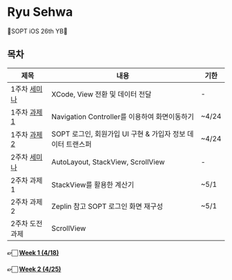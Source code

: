 # Ryu Sehwa

🌸SOPT iOS 26th YB🌸



## 목차

| 제목                                                         | 내용                                                        | 기한  |
| ------------------------------------------------------------ | ----------------------------------------------------------- | ----- |
| 1주차 [세미나](https://github.com/26th-SOPT-iOS/RyuSeHwa/tree/master/iOS_FirstWeek_Seminar) | XCode, View 전환 및 데이터 전달                             | -     |
| 1주차 [과제 1](https://github.com/26th-SOPT-iOS/RyuSeHwa/tree/master/iOS_FirstWeek_Assignment_Navigation) | Navigation Controller를 이용하여 화면이동하기               | ~4/24 |
| 1주차 [과제 2](https://github.com/26th-SOPT-iOS/RyuSeHwa/tree/master/iOS_FirstWeek_Assignment_Login) | SOPT 로그인, 회원가입 UI 구현 & 가입자 정보 데이터 트랜스퍼 | ~4/24 |
| 2주차 [세미나](https://github.com/26th-SOPT-iOS/RyuSeHwa/tree/master/iOS_SecondWeek_Seminar) | AutoLayout, StackView, ScrollView                           | -     |
| 2주차 과제 1                                                 | StackView를 활용한 계산기                                   | ~5/1  |
| 2주차 과제 2                                                 | Zeplin 참고 SOPT 로그인 화면 재구성                         | ~5/1  |
| 2주차 도전과제                                               | ScrollView                                                  |       |



#### 👉🏻 [Week 1 (4/18)](https://github.com/26th-SOPT-iOS/RyuSeHwa/blob/master/README/README_1.md)

#### 👉🏻 [Week 2 (4/25)](https://github.com/26th-SOPT-iOS/RyuSeHwa/blob/master/README/README_2.md)


